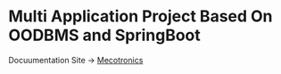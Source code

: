 # Multi Application Project Based On OODBMS and SpringBoot

Docuumentation Site -> <a href="https://jonah3d.github.io/Mecotronics/"> Mecotronics </a>
